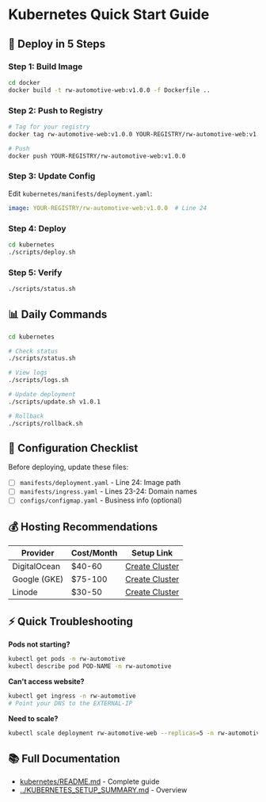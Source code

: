 # Kubernetes Quick Start Guide

## 🚀 Deploy in 5 Steps

### Step 1: Build Image
```bash
cd docker
docker build -t rw-automotive-web:v1.0.0 -f Dockerfile ..
```

### Step 2: Push to Registry
```bash
# Tag for your registry
docker tag rw-automotive-web:v1.0.0 YOUR-REGISTRY/rw-automotive-web:v1.0.0

# Push
docker push YOUR-REGISTRY/rw-automotive-web:v1.0.0
```

### Step 3: Update Config
Edit `kubernetes/manifests/deployment.yaml`:
```yaml
image: YOUR-REGISTRY/rw-automotive-web:v1.0.0  # Line 24
```

### Step 4: Deploy
```bash
cd kubernetes
./scripts/deploy.sh
```

### Step 5: Verify
```bash
./scripts/status.sh
```

## 📊 Daily Commands

```bash
cd kubernetes

# Check status
./scripts/status.sh

# View logs
./scripts/logs.sh

# Update deployment
./scripts/update.sh v1.0.1

# Rollback
./scripts/rollback.sh
```

## 🔧 Configuration Checklist

Before deploying, update these files:

- [ ] `manifests/deployment.yaml` - Line 24: Image path
- [ ] `manifests/ingress.yaml` - Lines 23-24: Domain names
- [ ] `configs/configmap.yaml` - Business info (optional)

## 💰 Hosting Recommendations

| Provider | Cost/Month | Setup Link |
|----------|-----------|------------|
| DigitalOcean | $40-60 | [Create Cluster](https://cloud.digitalocean.com/kubernetes/clusters/new) |
| Google (GKE) | $75-100 | [Create Cluster](https://console.cloud.google.com/kubernetes) |
| Linode | $30-50 | [Create Cluster](https://cloud.linode.com/kubernetes/clusters/create) |

## ⚡ Quick Troubleshooting

**Pods not starting?**
```bash
kubectl get pods -n rw-automotive
kubectl describe pod POD-NAME -n rw-automotive
```

**Can't access website?**
```bash
kubectl get ingress -n rw-automotive
# Point your DNS to the EXTERNAL-IP
```

**Need to scale?**
```bash
kubectl scale deployment rw-automotive-web --replicas=5 -n rw-automotive
```

## 📚 Full Documentation

- [kubernetes/README.md](README.md) - Complete guide
- [../KUBERNETES_SETUP_SUMMARY.md](../../KUBERNETES_SETUP_SUMMARY.md) - Overview
